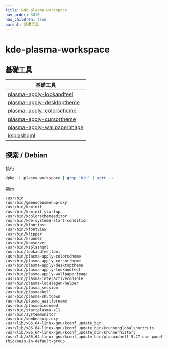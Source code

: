 ```yaml
---
title: kde-plasma-workspace
nav_order: 3010
has_children: true
parent: 基礎工具
---
```



# kde-plasma-workspace


## 基礎工具

| 基礎工具 |
| --- |
| [plasma-apply-lookandfeel](https://samwhelp.github.io/note-about-kde/read/subject/util/kde-plasma-workspace/plasma-apply-lookandfeel.html) |
| [plasma-apply-desktoptheme](https://samwhelp.github.io/note-about-kde/read/subject/util/kde-plasma-workspace/plasma-apply-desktoptheme.html) |
| [plasma-apply-colorscheme](https://samwhelp.github.io/note-about-kde/read/subject/util/kde-plasma-workspace/plasma-apply-colorscheme.html) |
| [plasma-apply-cursortheme](https://samwhelp.github.io/note-about-kde/read/subject/util/kde-plasma-workspace/plasma-apply-cursortheme.html) |
| [plasma-apply-wallpaperimage](https://samwhelp.github.io/note-about-kde/read/subject/util/kde-plasma-workspace/plasma-apply-wallpaperimage.html) |
| [ksplashqml](https://samwhelp.github.io/note-about-kde/read/subject/util/kde-plasma-workspace/ksplashqml.html) |


## 探索 / Debian

執行

``` sh
dpkg -L plasma-workspace | grep 'bin' | sort -u
```

顯示

```
/usr/bin
/usr/bin/gmenudbusmenuproxy
/usr/bin/kcminit
/usr/bin/kcminit_startup
/usr/bin/kcolorschemeeditor
/usr/bin/kde-systemd-start-condition
/usr/bin/kfontinst
/usr/bin/kfontview
/usr/bin/klipper
/usr/bin/krunner
/usr/bin/ksmserver
/usr/bin/ksplashqml
/usr/bin/lookandfeeltool
/usr/bin/plasma-apply-colorscheme
/usr/bin/plasma-apply-cursortheme
/usr/bin/plasma-apply-desktoptheme
/usr/bin/plasma-apply-lookandfeel
/usr/bin/plasma-apply-wallpaperimage
/usr/bin/plasma-interactiveconsole
/usr/bin/plasma-localegen-helper
/usr/bin/plasma_session
/usr/bin/plasmashell
/usr/bin/plasma-shutdown
/usr/bin/plasma_waitforname
/usr/bin/plasmawindowed
/usr/bin/startplasma-x11
/usr/bin/systemmonitor
/usr/bin/xembedsniproxy
/usr/lib/x86_64-linux-gnu/kconf_update_bin
/usr/lib/x86_64-linux-gnu/kconf_update_bin/krunnerglobalshortcuts
/usr/lib/x86_64-linux-gnu/kconf_update_bin/krunnerhistory
/usr/lib/x86_64-linux-gnu/kconf_update_bin/plasmashell-5.27-use-panel-thickness-in-default-group

```
